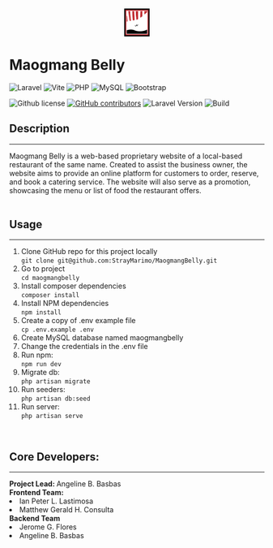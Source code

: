 <img src ="MaogmangBelly/resources/images/logo.png" width=10%; style="display: block; margin-left: auto; margin-right: auto; margin-top: 10px;"> 
<h1> Maogmang Belly </h1>   

![Laravel](https://img.shields.io/badge/laravel-%23FF2D20.svg?style=for-the-badge&logo=laravel&logoColor=white)
![Vite](https://img.shields.io/badge/vite-%23646CFF.svg?style=for-the-badge&logo=vite&logoColor=white)
![PHP](https://img.shields.io/badge/php-%23777BB4.svg?style=for-the-badge&logo=php&logoColor=white)
![MySQL](https://img.shields.io/badge/mysql-%2300f.svg?style=for-the-badge&logo=mysql&logoColor=white)
![Bootstrap](https://img.shields.io/badge/bootstrap-%238511FA.svg?style=for-the-badge&logo=bootstrap&logoColor=white)

![Github license](https://img.shields.io/github/license/StrayMarimo/MaogmangBelly)
[![GitHub contributors](https://badgen.net/github/contributors/StrayMarimo/MaogmangBelly)](https://github.com/StrayMarimo/MaogmangBelly/graphs/contributors)
![Laravel Version](https://img.shields.io/badge/laravel-%3E=10.4.1-blue)
![Build](https://img.shields.io/badge/build-passing-green)

## Description
<hr>
Maogmang Belly is a web-based proprietary website of a local-based restaurant of the same name. Created to assist the business owner, the website aims to provide an online platform for customers to order, reserve, and book a catering service. The website will also serve as a promotion, showcasing the menu or list of food the restaurant offers.  
<br>
<br>

## Usage
<hr>
<ol>
 <li>Clone GitHub repo for this project locally  </li>
 <code>git clone git@github.com:StrayMarimo/MaogmangBelly.git</code>
 <li>Go to project  </li>
 <code>cd maogmangbelly</code>  
 <li>Install composer dependencies </li>
 <code>composer install </code>
 <li>Install NPM dependencies </li>  
 <code>npm install </code>
 <li> Create a copy of .env example file  </li>
 <code>cp .env.example .env </code>
 <li> Create MySQL database named maogmangbelly </li>
 <li>Change the credentials in the .env file </li>
 <li>Run npm:  </li>
 <code>npm run dev</code>  
 <li>Migrate db:  </li>
 <code>php artisan migrate</code> 
 <li>Run seeders:  </li>
 <code>php artisan db:seed</code>
 <li>Run server:  </li>
 <code>php artisan serve </code>
</ol>
<br>

## Core Developers:
<hr>
<b>Project Lead: </b> Angeline B. Basbas   
<br>
<b>Frontend Team: </b>
    <li> Ian Peter L. Lastimosa</li>
    <li> Matthew Gerald H. Consulta </li>  
<b> Backend Team </b>
    <li> Jerome G. Flores </li>
    <li> Angeline B. Basbas </li> 


